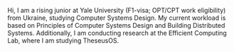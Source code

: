 Hi, I am a rising junior at Yale University (F1-visa; OPT/CPT work eligibility) from Ukraine, studying Computer Systems Design. My current workload is based on Principles of Computer Systems Design and Building Distributed Systems. Additionally, I am conducting research at the Efficient Computing Lab, where I am studying TheseusOS.

<img src="https://komarev.com/ghpvc/?username=anton-mel&style=flat-square&color=blue" alt=""/></img>
